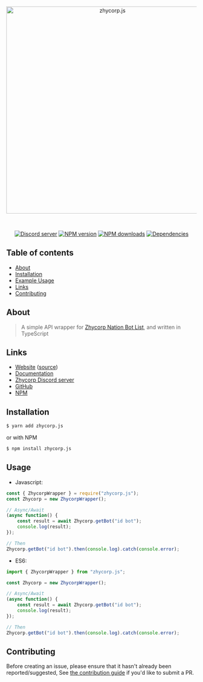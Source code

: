 <div align="center">
  <br />
  <p>
    <a href="https://zhycorp.xyz"><img src="https://api.zhycorp.xyz/assets/images/logo.png" width="546" alt="zhycorp.js" /></a>
  </p>
  <br />
  <p>
    <a href="https://discord.gg/DxenCeV"><img src="https://img.shields.io/discord/332877090003091456?color=7289da&logo=discord&logoColor=white" alt="Discord server" /></a>
    <a href="https://www.npmjs.com/package/zhycorp.js"><img src="https://img.shields.io/npm/v/zhycorp.js.svg?maxAge=3600" alt="NPM version" /></a>
    <a href="https://www.npmjs.com/package/zhycorp.js"><img src="https://img.shields.io/npm/dt/zhycorp.js.svg?maxAge=3600" alt="NPM downloads" /></a>
    <a href="https://david-dm.org/zhycorp/zhycorp.js"><img src="https://img.shields.io/david/zhycorp/zhycorp.js.svg?maxAge=3600" alt="Dependencies" /></a>
  </p>
</div>

## Table of contents
- [About](#about)
- [Installation](#installation)
- [Example Usage](#usage)
- [Links](#links)
- [Contributing](#contributing)

## About
> A simple API wrapper for [Zhycorp Nation Bot List](https://zhycorp.xyz/bots), and written in TypeScript

## Links

- [Website](https://zhycorp.xyz/) ([source](https://github.com/zhycorp/website))
- [Documentation](https://github.com/zhycorp/zhycorp.js#usage)
- [Zhycorp Discord server](https://discord.gg/DxenCeV)
- [GitHub](https://github.com/zhycorp/zhycorp.js)
- [NPM](https://www.npmjs.com/package/zhycorp.js)

## Installation

```bash
$ yarn add zhycorp.js
```
or with NPM
```bash
$ npm install zhycorp.js
```

## Usage
- Javascript: 
```js
const { ZhycorpWrapper } = require("zhycorp.js");
const Zhycorp = new ZhycorpWrapper();

// Async/Await
(async function() {
    const result = await Zhycorp.getBot("id bot");
    console.log(result);
});

// Then
Zhycorp.getBot("id bot").then(console.log).catch(console.error);
```

- ES6:
```ts
import { ZhycorpWrapper } from "zhycorp.js";

const Zhycorp = new ZhycorpWrapper();

// Async/Await
(async function() {
    const result = await Zhycorp.getBot("id bot");
    console.log(result);
});

// Then
Zhycorp.getBot("id bot").then(console.log).catch(console.error);
```

## Contributing

Before creating an issue, please ensure that it hasn't already been reported/suggested,
See [the contribution guide](https://github.com/zhycorp/zhycorp.js/blob/master/.github/CONTRIBUTING.md) if you'd like to submit a PR.